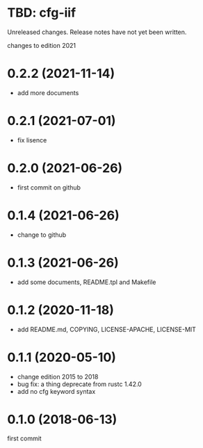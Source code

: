 TBD: cfg-iif
===
Unreleased changes. Release notes have not yet been written.

changes to edition 2021

0.2.2 (2021-11-14)
=====

* add more documents

0.2.1 (2021-07-01)
=====

* fix lisence

0.2.0 (2021-06-26)
=====

* first commit on github

0.1.4 (2021-06-26)
=====

* change to github

0.1.3 (2021-06-26)
=====

* add some documents, README.tpl and Makefile

0.1.2 (2020-11-18)
=====

* add README.md, COPYING, LICENSE-APACHE, LICENSE-MIT

0.1.1 (2020-05-10)
=====

* change edition 2015 to 2018
* bug fix: a thing deprecate from rustc 1.42.0
* add no cfg keyword syntax

0.1.0 (2018-06-13)
=====
first commit
